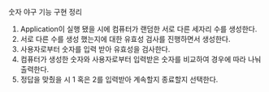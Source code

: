 숫자 야구 기능 구현 정리

1. Application이 실행 됐을 시에 컴퓨터가 랜덤한 서로 다른 세자리 수를 생성한다.
2. 서로 다른 수를 생성 했는지에 대한 유효성 검사를 진행하면서 생성한다.
3. 사용자로부터 숫자를 입력 받아 유효성을 검사한다.
4. 컴퓨터가 생성한 숫자와 사용자로부터 입력받은 숫자를 비교하여 경우에 따라 나눠 출력한다.
5. 정답을 맞췄을 시 1 혹은 2를 입력받아 계속할지 종료할지 선택한다.